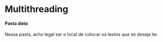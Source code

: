 # Multithreading

#### Pasta *data*

Nessa pasta, acho legal ser o local de colocar os textos que se deseja ler.

